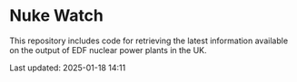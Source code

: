 # Nuke Watch

This repository includes code for retrieving the latest information available on the output of EDF nuclear power plants in the UK.

Last updated: 2025-01-18 14:11